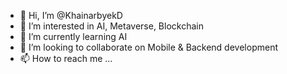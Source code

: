 - 👋 Hi, I’m @KhainarbyekD
- 👀 I’m interested in AI, Metaverse, Blockchain
- 🌱 I’m currently learning AI
- 💞️ I’m looking to collaborate on Mobile & Backend development
- 📫 How to reach me ...

<!---
KhainarbyekD/KhainarbyekD is a ✨ special ✨ repository because its `README.md` (this file) appears on your GitHub profile.
You can click the Preview link to take a look at your changes.
--->
